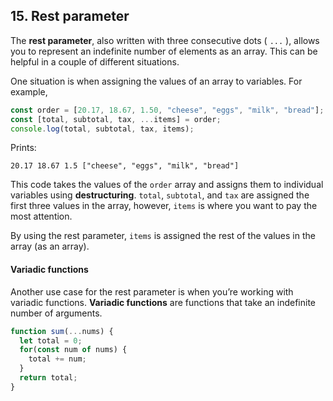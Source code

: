 ## 15. Rest parameter

The **rest parameter**, also written with three consecutive dots ( `...` ), allows you to represent an indefinite number of elements as an array. This can be helpful in a couple of different situations.

One situation is when assigning the values of an array to variables. For example,
```javascript
const order = [20.17, 18.67, 1.50, "cheese", "eggs", "milk", "bread"];
const [total, subtotal, tax, ...items] = order;
console.log(total, subtotal, tax, items);
```

Prints:
```
20.17 18.67 1.5 ["cheese", "eggs", "milk", "bread"]
```
This code takes the values of the `order` array and assigns them to individual variables using **destructuring**. `total`, `subtotal`, and `tax` are assigned the first three values in the array, however, `items` is where you want to pay the most attention.

By using the rest parameter, `items` is assigned the rest of the values in the array (as an array).

#### Variadic functions

Another use case for the rest parameter is when you’re working with variadic functions. **Variadic functions** are functions that take an indefinite number of arguments.

```javascript
function sum(...nums) {
  let total = 0;  
  for(const num of nums) {
    total += num;
  }
  return total;
}
```
